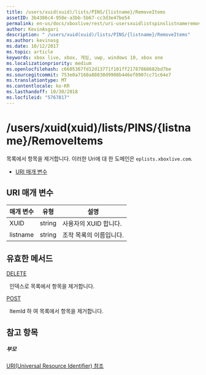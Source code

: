 ```yaml
---
title: /users/xuid(xuid)/lists/PINS/{listname}/RemoveItems
assetID: 3b4386c4-958e-a3bb-5b67-cc3d3e47be54
permalink: en-us/docs/xboxlive/rest/uri-usersxuidlistspinslistnameremoveitems.html
author: KevinAsgari
description: " /users/xuid(xuid)/lists/PINS/{listname}/RemoveItems"
ms.author: kevinasg
ms.date: 10/12/2017
ms.topic: article
keywords: xbox live, xbox, 게임, uwp, windows 10, xbox one
ms.localizationpriority: medium
ms.openlocfilehash: c6605367fd12d13771f101ff21787868682bd7be
ms.sourcegitcommit: 753e0a7160a88830d9908b446ef0907cc71c64e7
ms.translationtype: MT
ms.contentlocale: ko-KR
ms.lasthandoff: 10/30/2018
ms.locfileid: "5767817"
---
```

# <a name="usersxuidxuidlistspinslistnameremoveitems"></a>/users/xuid(xuid)/lists/PINS/{listname}/RemoveItems
목록에서 항목을 제거합니다. 이러한 Uri에 대 한 도메인은 `eplists.xboxlive.com`.
 
  * [URI 매개 변수](#ID4EV)
 
<a id="ID4EV"></a>

 
## <a name="uri-parameters"></a>URI 매개 변수 
 
| 매개 변수| 유형| 설명| 
| --- | --- | --- | 
| XUID| string| 사용자의 XUID 합니다.| 
| listname| string| 조작 목록의 이름입니다.| 
  
<a id="ID4E5B"></a>

 
## <a name="valid-methods"></a>유효한 메서드

[DELETE](uri-usersxuidlistspinslistnameremoveitemsdelete.md)

&nbsp;&nbsp;인덱스로 목록에서 항목을 제거합니다.

[POST](uri-usersxuidlistspinslistnameremoveitemspost.md)

&nbsp;&nbsp;ItemId 하 여 목록에서 항목을 제거합니다.
 
<a id="ID4ELC"></a>

 
## <a name="see-also"></a>참고 항목
 
<a id="ID4ENC"></a>

 
##### <a name="parent"></a>부모 

[URI(Universal Resource Identifier) 참조](../atoc-xboxlivews-reference-uris.md)

   